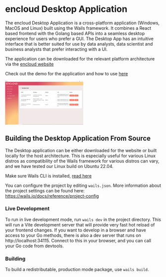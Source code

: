 # encloud Desktop Application

The encloud Desktop Application is a cross-platform application (Windows, MacOS and Linux) built using the Wails framework. It combines a React based
frontend with the Golang based APIs into a seamless desktop experience for users who prefer a GUI. The Desktop App has 
an intuitive interface that is better suited for use by data analysts, data scientist and business analysts that prefer 
interacting with a UI.

The application can be downloaded for the relevant platform architecture via the [encloud website](https://encloud.tech/)

Check out the demo for the application and how to use [here](https://youtu.be/VaXNkpykrPg)

<img src="../../.github/Desktop.png" alt="180Protocol Logo" width="50%" height="50%"/>

## Building the Desktop Application From Source

The Desktop application can be either downloaded for the website or built locally for the host architecture. This is 
especially useful for various Linux distros as compatibility of the Wails framework for various distros can vary, and we 
have tested our Linux build on Ubuntu 22.04. 

Make sure Wails CLI is installed, [read here](https://wails.io/docs/gettingstarted/installation)

You can configure the project by editing `wails.json`. More information about the project settings can be found
here: https://wails.io/docs/reference/project-config

### Live Development

To run in live development mode, run `wails dev` in the project directory. This will run a Vite development
server that will provide very fast hot reload of your frontend changes. If you want to develop in a browser
and have access to your Go methods, there is also a dev server that runs on http://localhost:34115. Connect
to this in your browser, and you can call your Go code from devtools.

### Building

To build a redistributable, production mode package, use `wails build`.
